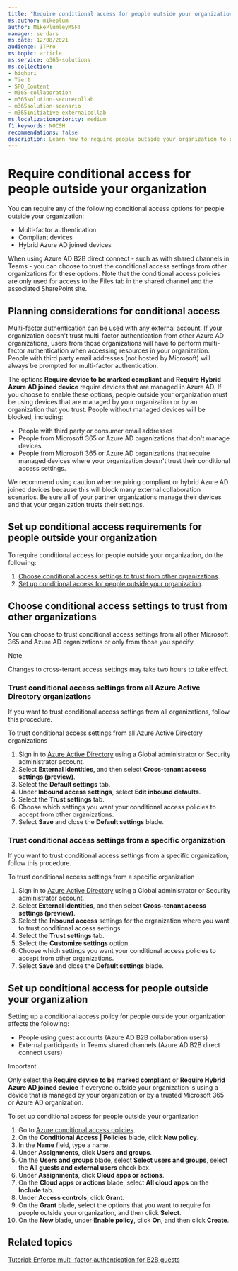 ```yaml
---
title: "Require conditional access for people outside your organization"
ms.author: mikeplum
author: MikePlumleyMSFT
manager: serdars
ms.date: 12/08/2021
audience: ITPro
ms.topic: article
ms.service: o365-solutions
ms.collection: 
- highpri
- Tier1
- SPO_Content
- M365-collaboration
- m365solution-securecollab
- m365solution-scenario
- m365initiative-externalcollab
ms.localizationpriority: medium
f1.keywords: NOCSH
recommendations: false
description: Learn how to require people outside your organization to pass conditional access checks such as MFA and compliant devices.
---
```


# Require conditional access for people outside your organization

You can require any of the following conditional access options for people outside your organization:

- Multi-factor authentication
- Compliant devices
- Hybrid Azure AD joined devices

When using Azure AD B2B direct connect - such as with shared channels in Teams - you can choose to trust the conditional access settings from other organizations for these options. Note that the conditional access policies are only used for access to the Files tab in the shared channel and the associated SharePoint site.

## Planning considerations for conditional access

Multi-factor authentication can be used with any external account. If your organization doesn't trust multi-factor authentication from other Azure AD organizations, users from those organizations will have to perform multi-factor authentication when accessing resources in your organization. People with third party email addresses (not hosted by Microsoft) will always be prompted for multi-factor authentication.

The options **Require device to be marked compliant** and **Require Hybrid Azure AD joined device** require devices that are managed in Azure AD. If you choose to enable these options, people outside your organization must be using devices that are managed by your organization or by an organization that you trust. People without managed devices will be blocked, including:

- People with third party or consumer email addresses
- People from Microsoft 365 or Azure AD organizations that don't manage devices
- People from Microsoft 365 or Azure AD organizations that require managed devices where your organization doesn't trust their conditional access settings.

We recommend using caution when requiring compliant or hybrid Azure AD joined devices because this will block many external collaboration scenarios. Be sure all of your partner organizations manage their devices and that your organization trusts their settings.

## Set up conditional access requirements for people outside your organization

To require conditional access for people outside your organization, do the following:

1. [Choose conditional access settings to trust from other organizations](#choose-conditional-access-settings-to-trust-from-other-organizations).
1. [Set up conditional access for people outside your organization](#set-up-conditional-access-for-people-outside-your-organization).

## Choose conditional access settings to trust from other organizations

You can choose to trust conditional access settings from all other Microsoft 365 and Azure AD organizations or only from those you specify.

> [!NOTE]
> Changes to cross-tenant access settings may take two hours to take effect.

### Trust conditional access settings from all Azure Active Directory organizations

If you want to trust conditional access settings from all organizations, follow this procedure.

To trust conditional access settings from all Azure Active Directory organizations
1. Sign in to [Azure Active Directory](https://aad.portal.azure.com) using a Global administrator or Security administrator account.
1. Select **External Identities**, and then select **Cross-tenant access settings (preview)**.
1. Select the **Default settings** tab.
1. Under **Inbound access settings**, select **Edit inbound defaults**.
1. Select the **Trust settings** tab.
1. Choose which settings you want your conditional access policies to accept from other organizations.
1. Select **Save** and close the **Default settings** blade.

### Trust conditional access settings from a specific organization

If you want to trust conditional access settings from a specific organization, follow this procedure.

To trust conditional access settings from a specific organization
1. Sign in to [Azure Active Directory](https://aad.portal.azure.com) using a Global administrator or Security administrator account.
1. Select **External Identities**, and then select **Cross-tenant access settings (preview)**.
1. Select the **Inbound access** settings for the organization where you want to trust conditional access settings.
1. Select the **Trust settings** tab.
1. Select the **Customize settings** option.
1. Choose which settings you want your conditional access policies to accept from other organizations.
1. Select **Save** and close the **Default settings** blade.

## Set up conditional access for people outside your organization

Setting up a conditional access policy for people outside your organization affects the following:

- People using guest accounts (Azure AD B2B collaboration users)
- External participants in Teams shared channels (Azure AD B2B direct connect users)

> [!IMPORTANT]
> Only select the **Require device to be marked compliant** or **Require Hybrid Azure AD joined device** if everyone outside your organization is using a device that is managed by your organization or by a trusted Microsoft 365 or Azure AD organization.

To set up conditional access for people outside your organization
1. Go to [Azure conditional access policies](https://portal.azure.com/#blade/Microsoft_AAD_IAM/ConditionalAccessBlade).
1. On the **Conditional Access | Policies** blade, click **New policy**.
1. In the **Name** field, type a name.
1. Under **Assignments**, click **Users and groups**.
1. On the **Users and groups** blade, select **Select users and groups**, select the **All guests and external users** check box.
1. Under **Assignments**, click **Cloud apps or actions**.
1. On the **Cloud apps or actions** blade, select **All cloud apps** on the **Include** tab.
1. Under **Access controls**, click **Grant**.
1. On the **Grant** blade, select the options that you want to require for people outside your organization, and then click **Select**.
1. On the **New** blade, under **Enable policy**, click **On**, and then click **Create**.

## Related topics

[Tutorial: Enforce multi-factor authentication for B2B guests](/azure/active-directory/external-identities/b2b-tutorial-require-mfa)

